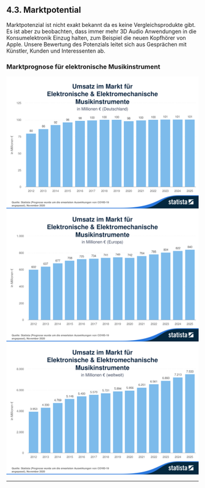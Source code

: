 ## 4.3. Marktpotential

Marktpotenzial ist nicht exakt bekannt da es keine Vergleichsprodukte gibt. Es ist aber zu beobachten, dass immer mehr 3D Audio Anwendungen in die Konsumelektronik Einzug halten, zum Beispiel die neuen Kopfhörer von Apple. Unsere Bewertung des Potenzials leitet sich aus Gesprächen mit Künstler, Kunden und Interessenten ab.

### Marktprognose für elektronische Musikinstrument

![Statista1](recherche/Statista-Outlook-Umsatz-im-Markt-fr-Elektronische--Elektromechanische-Musikinstrumente-Deutschland.png)
![Statista2](recherche/Statista-Outlook-Umsatz-im-Markt-fr-Elektronische--Elektromechanische-Musikinstrumente-Europa.png)
![Statista3](recherche/Statista-Outlook-Umsatz-im-Markt-fr-Elektronische--Elektromechanische-Musikinstrumente-weltweit.png)


---
### 